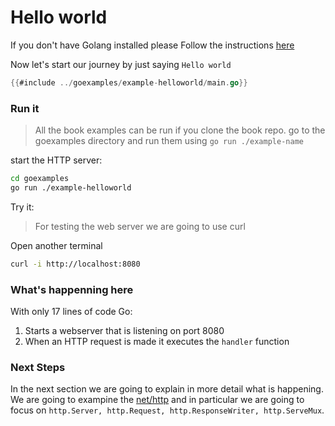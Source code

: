 # Hello world

If you don't have Golang installed please 
Follow the instructions [here](https://go.dev/doc/install)

Now let's start our journey by just saying `Hello world`

```go
{{#include ../goexamples/example-helloworld/main.go}}
```

### Run it

> All the book examples can be run if you clone the book repo.
> go to the goexamples directory and run them using
> `go run ./example-name`

start the HTTP server:

```bash
cd goexamples
go run ./example-helloworld
```

Try it:

> For testing the web server we are going to use curl


Open another terminal

```bash
curl -i http://localhost:8080
```

### What's happenning here

With only 17 lines of code Go:

1. Starts a webserver that is listening on port 8080
2. When an HTTP request is made it executes the `handler` function


### Next Steps

In the next section we are going to explain in more detail what is happening.
We are going to exampine the [net/http](https://pkg.go.dev/net/http) and in particular
we are going to focus on `http.Server, http.Request, http.ResponseWriter, http.ServeMux`.

